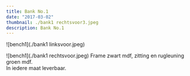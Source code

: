 ```yaml
---
title: Bank No.1
date: "2017-03-02"
thumbnail: ./bank1 rechtsvoor3.jpeg
description: Bank No.1
---
```


<div class="kg-card kg-image-card kg-width-wide">

![bench1](./bank1 linksvoor.jpeg)

</div>


<div class="kg-card kg-image-card kg-width-wide">

![bench1](./bank1 rechtsvoor.jpeg)
Frame zwart mdf, zitting en rugleuning groen mdf. <br>
In iedere maat leverbaar.
</div>
